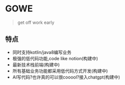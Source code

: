 # GOWE

> get off work early

## 特点

- 同时支持kotlin/java8编写业务
- 极强的低代码功能,code like notion(构建中)
- 最新技术栈前端(构建中)
- 所有基础业务功能都采用低代码方式开发(构建中)
- AI写代码?也许真的可以很cooool?接入chatgpt(构建中)

